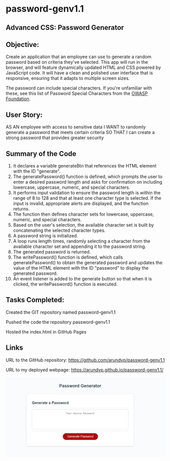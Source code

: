 # password-genv1.1

## Advanced CSS: Password Generator

## Objective:

Create an application that an employee can use to generate a random password based on criteria they've selected. This app will run in the browser, and will feature dynamically updated HTML and CSS powered by JavaScript code. It will have a clean and polished user interface that is responsive, ensuring that it adapts to multiple screen sizes. 

The password can include special characters. If you're unfamiliar with these, see this list of Password Special Characters from the [OWASP Foundation](https://owasp.org/www-community/password-special-characters). 


## User Story: 

AS AN employee with access to sensitive data
I WANT to randomly generate a password that meets certain criteria
SO THAT I can create a strong password that provides greater security


## Summary of the Code 

1.	It declares a variable generateBtn that references the HTML element with the ID "generate".
2.	The generatePassword() function is defined, which prompts the user to enter a desired password length and asks for confirmation on including lowercase, uppercase, numeric, and special characters.
3.	It performs input validation to ensure the password length is within the range of 8 to 128 and that at least one character type is selected. If the input is invalid, appropriate alerts are displayed, and the function returns.
4.	The function then defines character sets for lowercase, uppercase, numeric, and special characters.
5.	Based on the user's selection, the available character set is built by concatenating the selected character types.
6.	A password string is initialized.
7.	A loop runs length times, randomly selecting a character from the available character set and appending it to the password string.
8.	The generated password is returned.
9.	The writePassword() function is defined, which calls generatePassword() to obtain the generated password and updates the value of the HTML element with the ID "password" to display the generated password.
10.	An event listener is added to the generate button so that when it is clicked, the writePassword() function is executed.


## Tasks Completed: 


Created the GIT repository named password-genv1.1

Pushed the code the repository password-genv1.1

Hosted the index.html in GitHub Pages


## Links

URL to the GitHub repository: https://github.com/arundvp/password-genv1.1

URL to my deployed webpage: https://arundvp.github.io/password-genv1.1/

![Screenshot for the webpage](./assets/images/app-img.png)
